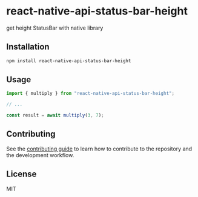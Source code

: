 # react-native-api-status-bar-height

get height StatusBar with native library

## Installation

```sh
npm install react-native-api-status-bar-height
```

## Usage

```js
import { multiply } from "react-native-api-status-bar-height";

// ...

const result = await multiply(3, 7);
```

## Contributing

See the [contributing guide](CONTRIBUTING.md) to learn how to contribute to the repository and the development workflow.

## License

MIT
